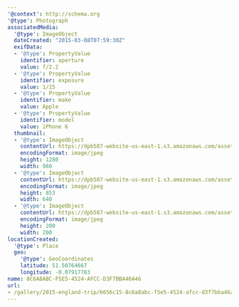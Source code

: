 ```yaml
---
'@context': http://schema.org
'@type': Photograph
associatedMedia:
  '@type': ImageObject
  dateCreated: "2015-03-08T07:59:30Z"
  exifData:
  - '@type': PropertyValue
    identifier: aperture
    value: f/2.2
  - '@type': PropertyValue
    identifier: exposure
    value: 1/15
  - '@type': PropertyValue
    identifier: make
    value: Apple
  - '@type': PropertyValue
    identifier: model
    value: iPhone 6
  thumbnail:
  - '@type': ImageObject
    contentUrl: https://dpb587-website-us-east-1.s3.amazonaws.com/asset/gallery/2015-england-trip/6656c15-8c6a8abc-f5e5-4524-afcc-d3f7bba46a46~1280.jpg
    encodingFormat: image/jpeg
    height: 1280
    width: 960
  - '@type': ImageObject
    contentUrl: https://dpb587-website-us-east-1.s3.amazonaws.com/asset/gallery/2015-england-trip/6656c15-8c6a8abc-f5e5-4524-afcc-d3f7bba46a46~640w.jpg
    encodingFormat: image/jpeg
    height: 853
    width: 640
  - '@type': ImageObject
    contentUrl: https://dpb587-website-us-east-1.s3.amazonaws.com/asset/gallery/2015-england-trip/6656c15-8c6a8abc-f5e5-4524-afcc-d3f7bba46a46~200x200.jpg
    encodingFormat: image/jpeg
    height: 200
    width: 200
locationCreated:
  '@type': Place
  geo:
    '@type': GeoCoordinates
    latitude: 51.50764667
    longitude: -0.07917783
name: 8C6A8ABC-F5E5-4524-AFCC-D3F7BBA46A46
url:
- /gallery/2015-england-trip/6656c15-8c6a8abc-f5e5-4524-afcc-d3f7bba46a46.html
---
```

